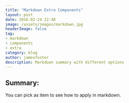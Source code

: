 ```yaml
---
title: "Markdown Extra Components"
layout: post
date: 2016-02-24 22:48
image: /assets/images/markdown.jpg
headerImage: false
tag:
- markdown
- components
- extra
category: blog
author: jamesfoster
description: Markdown summary with different options
---
```


## Summary:

You can pick as item to see how to apply in markdown.
